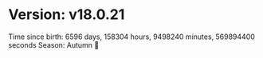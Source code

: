 # Version: v18.0.21
Time since birth: 6596 days, 158304 hours, 9498240 minutes, 569894400 seconds
Season: Autumn 🍁
